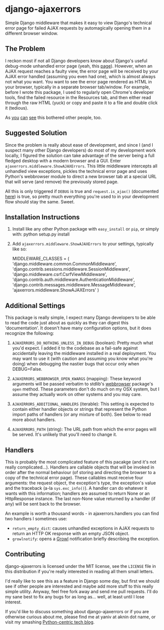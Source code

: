 django-ajaxerrors
=================

Simple Django middleware that makes it easy to view Django's technical error page for failed AJAX requests by automagically opening them in a different browser window.

The Problem
-----------
I reckon most if not all Django developers know about Django's useful debug-mode unhandled error page (yeah, this [page](http://docs.djangoproject.com/en/dev/topics/http/views/#the-500-server-error-view)). However, when an AJAX request reaches a faulty view, the error page will be received by your AJAX error handled (assuming you even had one), which is almost always not what you want. You want to see the error page rendered as HTML in your browser, typically in a separate browser tab/window. For example, before I wrote this package, I used to regularly open Chrome's developer tools, find the failed resource in the Resources tab, and then either read through the raw HTML (yuck) or copy and paste it to a file and double click it (tedious).

As [you](http://groups.google.com/group/django-users/browse_thread/thread/820101441f4dc070) [can](http://djangosnippets.org/snippets/650/) [see](http://djangosnippets.org/snippets/802/) this bothered other people, too.

Suggested Solution
------------------
Since the problem is really about ease of development, and since I (and I suspect many other Django developers) do most of my development work locally, I figured the solution can take advantage of the server being a full fledged desktop with a modern browser and a GUI. Enter `ajaxerrors.middleware.ShowAJAXErrors`. This little middleware intercepts all unhandled view exceptions, pickles the technical error page and uses Python's webbrowser module to direct a new browser tab at a special URL that will serve (and remove) the previously stored page.

All this is only triggered if `DEBUG` is true and `request.is_ajax()` (documented [here](http://docs.djangoproject.com/en/dev/ref/request-response/#django.http.HttpRequest.is_ajax)) is true, so pretty much everything you're used to in your development flow should stay the same. Sweet.

Installation Instructions
-------------------------
1. Install like any other Python package with `easy_install` or `pip`, or simply with:
    python setup.py install

2. Add `ajaxerrors.middleware.ShowAJAXErrors` to your settings, typically like so:

    MIDDLEWARE_CLASSES = (
        'django.middleware.common.CommonMiddleware',
        'django.contrib.sessions.middleware.SessionMiddleware',
        'django.middleware.csrf.CsrfViewMiddleware',
        'django.contrib.auth.middleware.AuthenticationMiddleware',
        'django.contrib.messages.middleware.MessageMiddleware',
        'ajaxerrors.middleware.ShowAJAXErrors'
    )

Additional Settings
-------------------
This package is really simple, I expect many Django developers to be able to read the code just about as quickly as they can digest this 'documentation'. It doesn't have many configuration options, but it does recognize the following:

1. `AJAXERRORS_DO_NOTHING_UNLESS_IN_DEBUG` (boolean): Pretty much what you'd expect. I added it to the codebase as a fail-safe against accidentally leaving the middleware installed in a real deployment. You may want to use it (with caution and assuming you know what you're doing) when debugging the nastier bugs that occur only when DEBUG=False.

2. `AJAXERRORS_WEBBROWSER_OPEN_KWARGS` (mapping): These keyword arguments will be passed verbatim to stdlib's [webbrowser](http://docs.python.org/library/webbrowser.html) package's `open` method. These parameters don't do much on my OSX system, but I assume they actually work on other systems and you may care.

3. `AJAXERRORS_ADDITIONAL_HANDLERS` (iterable): This setting is expected to contain either handler objects or strings that represent the Python import paths of handlers (or any mixture of both). See below to read more about handlers.

4. `AJAXERRORS_PATH` (string): The URL path from which the error pages will be served. It's unlikely that you'll need to change it.

Handlers
--------
This is probably the most complicated feature of this pacakge (and it's not really complicated...). Handlers are callable objects that will be invoked in order after the normal behaviour (of storing and directing the browser to a copy of the technical error page). These callables must receive four arguments: the request object, the exception's type, the exception's value and the traceback (a-la `sys.exc_info()`). A handler can do whatever it wants with this information; handlers are assumed to return None or an HttpResponse instance. The last non-None value returned by a handler (if any) will be sent back to the browser.

An example is worth a thousand words - in ajaxerrors.handlers you can find two handlers I sometimes use:
* `return_empty_dict`: causes unhandled exceptions in AJAX requests to return an HTTP OK response with an empty JSON object.
* `growlnotify`: opens a [Growl](http://growl.info/) notification briefly describing the exception.

Contributing
------------
django-ajaxerrors is licensed under the MIT license, see the `LICENSE` file in this distribution if you're really interested in reading all them small letters.

I'd really like to see this as a feature in Django some day, but first we should see if other people are interested and maybe add more stuff to this really simple utility. Anyway, feel free fork away and send me pull requests. I'll do my sane best to fix any bugs for as long as... well, at least until I lose interest.

If you'd like to discuss something about django-ajaxerrors or if you are otherwise curious about me, please find me at yaniv at aknin dot name, or visit my smashing [Python-centric tech blog](http://tech.blog.aknin.name).

